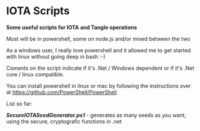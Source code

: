 # IOTA Scripts

**Some useful scripts  for IOTA and Tangle operations**

Most will be in powershell, some on node.js and/or mixed between the two

As a windows user, I really love powershell and it allowed me to get started with linux without going deep in bash :-)

Coments on the script indicate if it's .Net / Windows dependent or if it's .Net core / linux compatible.

You can install powershell in linux or mac by following the instructions over at https://github.com/PowerShell/PowerShell

List so far:

***SecureIOTASeedGenerator.ps1*** - generates as many seeds as you want, using the secure, cryptografic functions in .net

